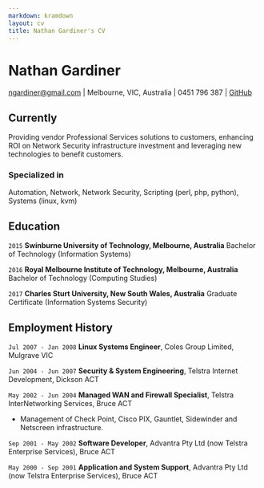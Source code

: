 ```yaml
---
markdown: kramdown
layout: cv
title: Nathan Gardiner's CV
---
```


# Nathan Gardiner

<div id="webaddress">
<a href="ngardiner@gmail.com">ngardiner@gmail.com</a>
| Melbourne, VIC, Australia | 0451 796 387
| <a href="https://ngardiner.github.io">GitHub</a>
</div>

## Currently

Providing vendor Professional Services solutions to customers, enhancing ROI on Network Security infrastructure investment and leveraging new technologies to benefit customers.

### Specialized in

Automation, Network, Network Security, Scripting (perl, php, python), Systems (linux, kvm)

## Education

`2015`
__Swinburne University of Technology, Melbourne, Australia__ Bachelor of Technology (Information Systems)

`2016`
__Royal Melbourne Institute of Technology, Melbourne, Australia__ Bachelor of Technology (Computing Studies)

`2017`
__Charles Sturt University, New South Wales, Australia__ Graduate Certificate (Information Systems Security)

## Employment History

`Jul 2007 - Jan 2008`
__Linux Systems Engineer__, Coles Group Limited, Mulgrave VIC

`Jun 2004 - Jun 2007`
__Security & System Engineering__, Telstra Internet Development, Dickson ACT

`May 2002 - Jun 2004`
__Managed WAN and Firewall Specialist__, Telstra InterNetworking Services, Bruce ACT
- Management of Check Point, Cisco PIX, Gauntlet, Sidewinder and Netscreen infrastructure.

`Sep 2001 - May 2002`
__Software Developer__, Advantra Pty Ltd (now Telstra Enterprise Services), Bruce ACT

`May 2000 - Sep 2001`
__Application and System Support__, Advantra Pty Ltd (now Telstra Enterprise Services), Bruce ACT

<!-- ### Footer Last updated: April 2017 -->
